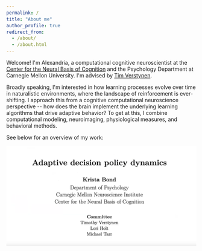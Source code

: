 ```yaml
---
permalink: /
title: "About me"
author_profile: true
redirect_from:
  - /about/
  - /about.html
---
```


<!-- ---
permalink: /
title: ""
excerpt: ""
author_profile: true
redirect_from:
  - /about/
  - /about.html
---
 -->


Welcome! I'm Alexandria, a computational cognitive neuroscientist at the [Center for the Neural Basis of Cognition](https://www.cnbc.cmu.edu/) and the Psychology Department at Carnegie Mellon University. I'm advised by [Tim Verstynen](https://www.cmu.edu/dietrich/psychology/cognitiveaxon/members.html).

Broadly speaking, I'm interested in how learning processes evolve over time in naturalistic environments, where the landscape of reinforcement is ever-shifting. I approach this from a cognitive computational neuroscience perspective -- how does the brain implement the underlying learning algorithms that drive adaptive behavior? To get at this, I combine computational modeling, neuroimaging, physiological measures, and behavioral methods.

See below for an overview of my work:

[<img src="../images/defense_title.png " width="600" />](https://www.youtube.com/watch?v=Cu29DsmkOow) 
<!-- replace with gif  -->



